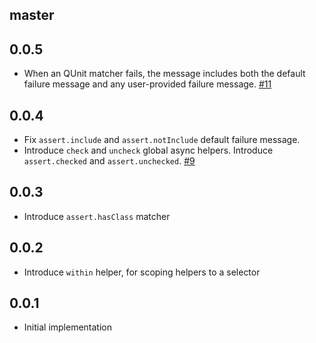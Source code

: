 master
------

0.0.5
-----

* When an QUnit matcher fails, the message includes both the default
  failure message and any user-provided failure message. [#11]

[#11]: https://github.com/thoughtbot/ralphs-little-helpers/pull/11

0.0.4
-----

* Fix `assert.include` and `assert.notInclude` default failure message.
* Introduce `check` and `uncheck` global async helpers.
  Introduce `assert.checked` and `assert.unchecked`. [#9]

[#9]: https://github.com/thoughtbot/ralphs-little-helpers/pull/9

0.0.3
-----

* Introduce `assert.hasClass` matcher

0.0.2
-----

* Introduce `within` helper, for scoping helpers to a selector

0.0.1
-----

* Initial implementation
